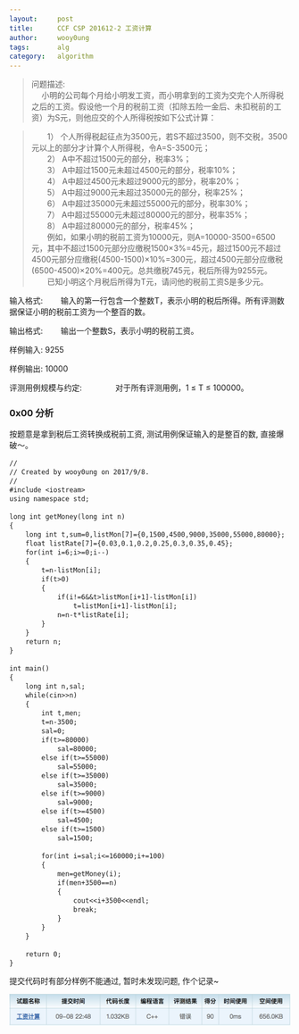 ```yaml
---
layout:     post
title:      CCF CSP 201612-2 工资计算
author:     wooy0ung
tags: 	    alg
category:   algorithm
---
```



>问题描述:  
>　 小明的公司每个月给小明发工资，而小明拿到的工资为交完个人所得税之后的工资。假设他一个月的税前工资（扣除五险一金后、未扣税前的工资）为S元，则他应交的个人所得税按如下公式计算：  
<!-- more -->
>　　1） 个人所得税起征点为3500元，若S不超过3500，则不交税，3500元以上的部分才计算个人所得税，令A=S-3500元；  
>　　2） A中不超过1500元的部分，税率3%；  
>　　3） A中超过1500元未超过4500元的部分，税率10%；  
>　　4） A中超过4500元未超过9000元的部分，税率20%；  
>　　5） A中超过9000元未超过35000元的部分，税率25%；  
>　　6） A中超过35000元未超过55000元的部分，税率30%；  
>　　7） A中超过55000元未超过80000元的部分，税率35%；  
>　　8） A中超过80000元的部分，税率45%；  
>　　例如，如果小明的税前工资为10000元，则A=10000-3500=6500元，其中不超过1500元部分应缴税1500×3%=45元，超过1500元不超过4500元部分应缴税(4500-1500)×10%=300元，超过4500元部分应缴税(6500-4500)×20%=400元。总共缴税745元，税后所得为9255元。  
>　　已知小明这个月税后所得为T元，请问他的税前工资S是多少元。  

输入格式:
　　输入的第一行包含一个整数T，表示小明的税后所得。所有评测数据保证小明的税前工资为一个整百的数。

输出格式:
　　输出一个整数S，表示小明的税前工资。

样例输入:
		9255

样例输出:
		10000

评测用例规模与约定:
　　　　对于所有评测用例，1 ≤ T ≤ 100000。


### 0x00 分析

按题意是拿到税后工资转换成税前工资, 测试用例保证输入的是整百的数, 直接爆破～。

```
//
// Created by wooy0ung on 2017/9/8.
//
#include <iostream>
using namespace std;

long int getMoney(long int n)
{
    long int t,sum=0,listMon[7]={0,1500,4500,9000,35000,55000,80000};
    float listRate[7]={0.03,0.1,0.2,0.25,0.3,0.35,0.45};
    for(int i=6;i>=0;i--)
    {
        t=n-listMon[i];
        if(t>0)
        {
            if(i!=6&&t>listMon[i+1]-listMon[i])
                t=listMon[i+1]-listMon[i];
            n=n-t*listRate[i];
        }
    }
    return n;
}

int main()
{
    long int n,sal;
    while(cin>>n)
    {
        int t,men;
        t=n-3500;
        sal=0;
        if(t>=80000)
            sal=80000;
        else if(t>=55000)
            sal=55000;
        else if(t>=35000)
            sal=35000;
        else if(t>=9000)
            sal=9000;
        else if(t>=4500)
            sal=4500;
        else if(t>=1500)
            sal=1500;

        for(int i=sal;i<=160000;i+=100)
        {
            men=getMoney(i);
            if(men+3500==n)
            {
                cout<<i+3500<<endl;
                break;
            }
        }
    }

    return 0;
}
```

提交代码时有部分样例不能通过, 暂时未发现问题, 作个记录~

![](/assets/img/algorithm/2017-09-08-ccf-csp-salary/0x00.png)